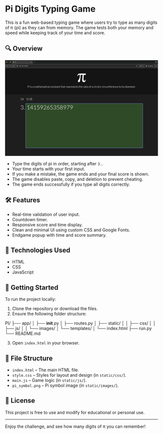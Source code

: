 # Pi Digits Typing Game

This is a fun web-based typing game where users try to type as many digits of π (pi) as they can from memory. The game tests both your memory and speed while keeping track of your time and score.

## 🔍 Overview

![Screenshot of Pi Game](app/static/images/game_screenshot.png)
- Type the digits of pi in order, starting after `3.`.
- Your time starts with your first input.
- If you make a mistake, the game ends and your final score is shown.
- The game disables paste, copy, and deletion to prevent cheating.
- The game ends successfully if you type all digits correctly.

## 🛠 Features

- Real-time validation of user input.
- Countdown timer.
- Responsive score and time display.
- Clean and minimal UI using custom CSS and Google Fonts.
- Endgame popup with time and score summary.

## 🧠 Technologies Used

- HTML
- CSS
- JavaScript

## 🚀 Getting Started

To run the project locally:

1. Clone the repository or download the files.
2. Ensure the following folder structure:

PI/
├── app/
│   ├── __init__.py
│   ├── routes.py
│   ├── static/
│   │   ├── css/
│   │   ├── js/
│   │   └── images/
│   └── templates/
│       └── index.html
├── run.py
└── README.md

3. Open `index.html` in your browser.

## 📂 File Structure

- `index.html` – The main HTML file.
- `style.css` – Styles for layout and design (in `static/css/`).
- `main.js` – Game logic (in `static/js/`).
- `pi_symbol.png` – Pi symbol image (in `static/images/`).

## 📜 License

This project is free to use and modify for educational or personal use.

---

Enjoy the challenge, and see how many digits of π you can remember!